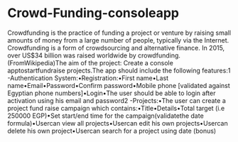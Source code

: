 # Crowd-Funding-consoleapp
Crowdfunding is the practice of funding a project or venture by raising small amounts of money from a large number of people, typically via the Internet. Crowdfunding is  a form of crowdsourcing and alternative finance. In 2015, over US$34 billion was raised worldwide by crowdfunding. (FromWikipedia)The aim of the project: Create a console apptostartfundraise projects.The app should include the following features:1 -Authentication System:•Registration:•First name•Last name•Email•Password•Confirm password•Mobile phone [validated against Egyptian phone numbers]•Login•The user should be able to login after activation using his email and password2 -Projects:•The user can create a project fund raise campaign which contains:•Title•Details•Total target (i.e 250000 EGP)•Set start/end time for the campaign(validatethe date formula)•Usercan view all projects•Usercan edit his own projects•Usercan delete his own project•Usercan search for a project using date (bonus)
